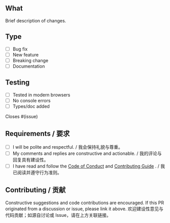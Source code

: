 ## What

Brief description of changes.

## Type

- [ ] Bug fix
- [ ] New feature
- [ ] Breaking change
- [ ] Documentation

## Testing

- [ ] Tested in modern browsers
- [ ] No console errors
- [ ] Types/doc added

Closes #(issue)

## Requirements / 要求

- [ ] I will be polite and respectful. / 我会保持礼貌与尊重。
- [ ] My comments and replies are constructive and actionable. / 我的评论与回复具有建设性。
- [ ] I have read and follow the [Code of Conduct](CODE_OF_CONDUCT.md) and [Contributing Guide](CONTRIBUTING.md) . / 我已阅读并遵守行为准则。

## Contributing / 贡献

Constructive suggestions and code contributions are encouraged. If this PR originated from a discussion or issue, please link it above. 欢迎建设性意见与代码贡献；如源自讨论或 Issue，请在上方关联链接。
